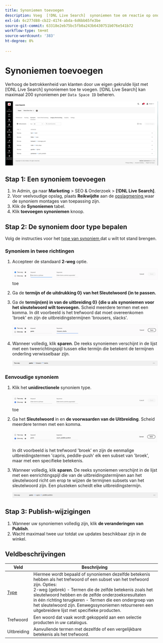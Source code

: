 ```yaml
---
title: Synoniemen toevoegen
description: Voeg  [!DNL Live Search]  synoniemen toe om reactie op onderzoeksverzoeken te verbeteren.
exl-id: 6c277d88-cb22-4174-abda-6d6bb65fe3be
source-git-commit: 63318e2eb75bc5fb0a243b6430751b076e541b72
workflow-type: tm+mt
source-wordcount: '383'
ht-degree: 0%

---
```


# Synoniemen toevoegen

Verhoog de betrokkenheid van klanten door uw eigen gekrulde lijst met [!DNL Live Search] synoniemen toe te voegen. [!DNL Live Search] kan maximaal 200 synoniemen per `Data Space ID` beheren.

![[!DNL Live Search] synonyms ](assets/synonym-workspace.png)

## Stap 1: Een synoniem toevoegen

1. In Admin, ga naar **Marketing** > SEO &amp; Onderzoek > **[!DNL Live Search]**.
1. Voor veelvoudige opslag, plaats **Reikwijdte** aan de [ opslagmening ](https://experienceleague.adobe.com/docs/commerce-admin/start/setup/websites-stores-views.html#scope-settings) waar de synoniem montages van toepassing zijn.
1. Klik de **Synoniemen** tabel.
1. Klik **toevoegen synoniemen** knoop.

## Stap 2: De synoniem door type bepalen

Volg de instructies voor het [ type van synoniem ](synonyms-type.md) dat u wilt tot stand brengen.

### Synoniem in twee richtingen

1. Accepteer de standaard **2-weg** optie.

   ![ voeg synoniem in twee richtingen ](assets/synonym-add-two-way.png) toe


1. Ga de **termijn of de uitdrukking 0} van het Sleutelwoord {in te passen.**
1. Ga de **termijn(en) in van de uitbreiding 0} {die u als synoniemen voor het sleutelwoord wilt toevoegen.** Scheid meerdere termen met een komma.
In dit voorbeeld is het trefwoord dat moet overeenkomen &#39;broek&#39; en zijn de uitbreidingstermijnen &#39;brousers, slacks&#39;.

   ![ In twee richtingen synoniem voorbeeld ](assets/synonym-add-two-way-example.png)

1. Wanneer volledig, klik **sparen**.
De reeks synoniemen verschijnt in de lijst met een tweerichtingspijl tussen elke termijn die betekent de termijnen onderling verwisselbaar zijn.

   ![ synoniem met twee richtingen ](assets/synonym-two-way.png)

### Eenvoudige synoniem

1. Klik het **unidirectionele** synoniem type.

   ![ voeg eenrichtingssynoniem ](assets/synonym-add-one-way.png) toe

1. Ga het **Sleutelwoord** in en **de voorwaarden van de Uitbreiding**. Scheid meerdere termen met een komma.

   ![ Eenwegs synoniem voorbeeld ](assets/synonym-add-one-way-example.png)

   In dit voorbeeld is het trefwoord &#39;broek&#39; en zijn de eenmalige uitbreidingstermen &#39;capris, peddle-push&#39; elk een subset van &#39;broek&#39;, maar met een specifieke betekenis.

1. Wanneer volledig, klik **sparen**.
De reeks synoniemen verschijnt in de lijst met een eenrichtingspijl die van de uitbreidingstermijnen aan het sleutelwoord richt om erop te wijzen de termijnen subsets van het sleutelwoord zijn. Een plusteken scheidt elke uitbreidingstermijn.

   ![ unidirectionele synoniem ](assets/synonym-one-way.png)

## Stap 3: Publish-wijzigingen

1. Wanneer uw synoniemen volledig zijn, klik **de veranderingen van Publish**.
1. Wacht maximaal twee uur totdat uw updates beschikbaar zijn in de winkel.

## Veldbeschrijvingen

| Veld | Beschrijving |
|--- |--- |
| [ Type ](synonyms.md) | Hiermee wordt bepaald of synoniemen dezelfde betekenis hebben als het trefwoord of een subset van het trefwoord zijn. Opties:<br /> 2-weg (gebrek) - Termen die de zelfde betekenis zoals het sleutelwoord hebben en de zelfde onderzoeksresultaten <br /> in één richting terugkeren - Termen die een ondergroep van het sleutelwoord zijn. Eenwegssynoniemen retourneren een uitgebreidere lijst met specifieke producten. |
| Trefwoord | Een woord dat vaak wordt gekoppeld aan een selectie producten in uw catalogus. |
| Uitbreiding | Aanvullende termen met dezelfde of een vergelijkbare betekenis als het trefwoord. |
